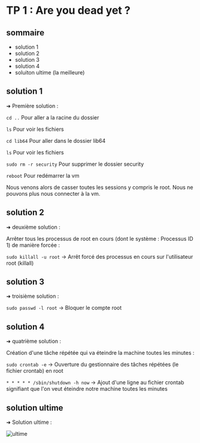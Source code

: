 # TP 1 : Are you dead yet ?

## sommaire

- solution 1
- solution 2
- solution 3
- solution 4
- soluiton ultime (la meilleure)

## solution 1

➜ Première solution :

``` cd .. ```
Pour aller a la racine du dossier

``` ls ```
Pour voir les fichiers

``` cd lib64 ```
Pour aller dans le dossier lib64

``` ls ```
Pour voir les fichiers

``` sudo rm -r security ```
Pour supprimer le dossier security

``` reboot ```
Pour redémarrer la vm

Nous venons alors de casser toutes les sessions y compris le root. Nous ne pouvons plus nous connecter à la vm.

## solution 2

➜ deuxième solution :

Arrêter tous les processus de root en cours (dont le système : Processus ID 1) de manière forcée :

```sudo killall -u root``` -> Arrêt forcé des processus en cours sur l'utilisateur root (killall)

## solution 3

➜ troisième solution :

```sudo passwd -l root``` -> Bloquer le compte root

## solution 4

➜ quatrième solution :

Création d'une tâche répétée qui va éteindre la machine toutes les minutes :

```sudo crontab -e``` -> Ouverture du gestionnaire des tâches répétées (le fichier crontab) en root

```* * * * * /sbin/shutdown -h now``` -> Ajout d'une ligne au fichier crontab signifiant que l'on veut éteindre notre machine toutes les minutes

## solution ultime

➜ Solution ultime :

![ultime](https://media.giphy.com/media/M0uovGNKWdlIQABDRY/giphy-downsized-large.gif)

